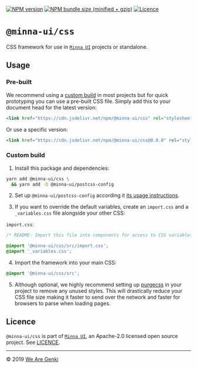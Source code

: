 <!-- markdownlint-disable first-line-h1 ol-prefix -->

[![NPM version](https://img.shields.io/npm/v/@minna-ui/css.svg)](https://www.npmjs.com/package/@minna-ui/css)
[![NPM bundle size (minified + gzip)](https://img.shields.io/bundlephobia/minzip/@minna-ui/css.svg)](https://bundlephobia.com/result?p=@minna-ui/css)
[![Licence](https://img.shields.io/npm/l/@minna-ui/css.svg)](https://github.com/WeAreGenki/minna-ui/blob/master/LICENCE)

# `@minna-ui/css`

CSS framework for use in [`Minna UI`](https://github.com/WeAreGenki/minna-ui) projects or standalone.

## Usage

### Pre-built

We recommend using a [custom build](#custom-build) in most projects but for quick prototyping you can use a pre-built CSS file. Simply add this to your document head for the latest version:

```html
<link href="https://cdn.jsdelivr.net/npm/@minna-ui/css" rel="stylesheet" />
```

Or use a specific version:

<!-- prettier-ignore -->
```html
<link href="https://cdn.jsdelivr.net/npm/@minna-ui/css@0.0.0" rel="stylesheet"/>
```

### Custom build

1. Install this package and dependencies:

```sh
yarn add @minna-ui/css \
  && yarn add -D @minna-ui/postcss-config
```

2. Set up `@minna-ui/postcss-config` according it [its usage instructions](https://github.com/WeAreGenki/minna-ui/tree/master/utils/postcss-config).

3. If you want to override the default variables, create an `import.css` and a `_variables.css` file alongside your other CSS:

`import.css`:

```css
/* README: Import this file into components for access to CSS variables */

@import '@minna-ui/css/src/import.css';
@import '_variables.css';
```

4. Import the framework into your main CSS:

```css
@import '@minna-ui/css/src';
```

5. Although optional, we highly recommend setting up [purgecss](https://github.com/FullHuman/purgecss) in your project to remove any unused styles. This will drastically reduce your CSS file size making it faster to send over the network and faster for browsers to parse when loading pages.

## Licence

`@minna-ui/css` is part of [`Minna UI`](https://github.com/WeAreGenki/minna-ui), an Apache-2.0 licensed open source project. See [LICENCE](https://github.com/WeAreGenki/minna-ui/blob/master/LICENCE).

---

© 2019 [We Are Genki](https://wearegenki.com)
